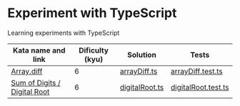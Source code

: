 # Experiment with TypeScript

Learning experiments with TypeScript

| Kata name and link                                                                                      | Dificulty (kyu) | Solution                               | Tests                                              |
|-------------------------------------|-----------------|-----------------------|----------------------------------------------------|
| [Array.diff](https://www.codewars.com/kata/523f5d21c841566fde000009/train/typescript)                   | 6               | [arrayDiff.ts](./src/arrayDiff.ts)   | [arrayDiff.test.ts](./tests/arrayDiff.test.ts)     |
| [Sum of Digits / Digital Root](https://www.codewars.com/kata/541c8630095125aba6000c00/train/typescript) | 6               | [digitalRoot.ts](./src/digitalRoot.ts) | [digitalRoot.test.ts](./tests/digitalRoot.test.ts) |
